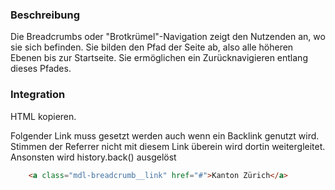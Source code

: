 ### Beschreibung
Die Breadcrumbs oder "Brotkrümel"-Navigation zeigt den Nutzenden an, wo sie sich befinden. Sie bilden den Pfad der Seite ab, also alle höheren Ebenen bis zur Startseite. Sie ermöglichen ein Zurücknavigieren entlang dieses Pfades.


### Integration

HTML kopieren.

Folgender Link muss  gesetzt werden auch wenn ein Backlink genutzt wird. Stimmen der Referrer nicht mit diesem Link überein wird dortin weitergleitet. Ansonsten wird history.back() ausgelöst
```html
	<a class="mdl-breadcrumb__link" href="#">Kanton Zürich</a>
```
